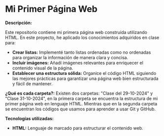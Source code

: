 # Mi Primer Página Web

**Descripción:**

Este repositorio contiene mi primera página web construida utilizando HTML. En este proyecto, he aplicado los conocimientos adquiridos en clase para:

* **Crear listas:** Implementé tanto listas ordenadas como no ordenadas para organizar la información de manera clara y concisa.
* **Incluir imágenes:** Añadí imágenes relevantes para enriquecer el contenido visual de la página.
* **Establecer una estructura sólida:** Organice el código HTML siguiendo las mejores prácticas para garantizar una página web bien estructurada y fácil de mantener.

**¿Qué es cada carpeta?:** 
Existen dos carpetas: "Clase del 29-10-2024" y "Clase 31-10-2024", en la primera carpeta se encuentra la estructura de mi primer página web en lenguaje HTML. Mientras que en la segunda carpeta se encuentran los códigos que usamos para aprender a usar Git y GitHub. 

**Tecnologías utilizadas:**

* **HTML:** Lenguaje de marcado para estructurar el contenido web.
